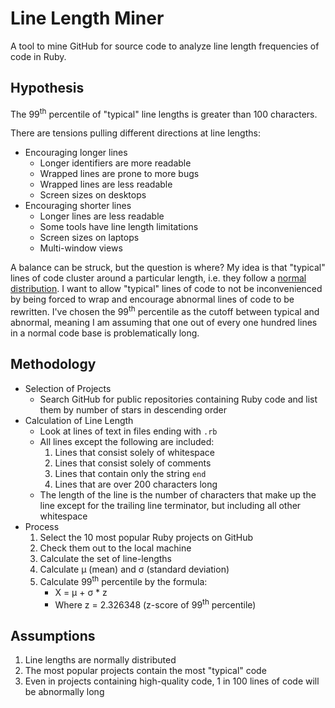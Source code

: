 # Line Length Miner

A tool to mine GitHub for source code to analyze line length frequencies of code in Ruby.

## Hypothesis

The 99<sup>th</sup> percentile of "typical" line lengths is greater than 100 characters.

There are tensions pulling different directions at line lengths:

* Encouraging longer lines
    * Longer identifiers are more readable
    * Wrapped lines are prone to more bugs
    * Wrapped lines are less readable
    * Screen sizes on desktops
* Encouraging shorter lines
    * Longer lines are less readable
    * Some tools have line length limitations
    * Screen sizes on laptops
    * Multi-window views

A balance can be struck, but the question is where? My idea is that "typical" lines of code cluster around a particular length, i.e. they follow a [normal distribution](http://en.wikipedia.org/wiki/Normal_distribution). I want to allow "typical" lines of code to not be inconvenienced by being forced to wrap and encourage abnormal lines of code to be rewritten. I've chosen the 99<sup>th</sup> percentile as the cutoff between typical and abnormal, meaning I am assuming that one out of every one hundred lines in a normal code base is problematically long.

## Methodology

* Selection of Projects
    * Search GitHub for public repositories containing Ruby code and list them by number of stars in descending order
* Calculation of Line Length
    * Look at lines of text in files ending with `.rb`
    * All lines except the following are included:
        1. Lines that consist solely of whitespace
        1. Lines that consist solely of comments
        1. Lines that contain only the string `end`
        1. Lines that are over 200 characters long
    * The length of the line is the number of characters that make up the line except for the trailing line terminator, but including all other whitespace
* Process
    1. Select the 10 most popular Ruby projects on GitHub
    1. Check them out to the local machine
    1. Calculate the set of line-lengths
    1. Calculate &mu; (mean) and &sigma; (standard deviation)
    1. Calculate 99<sup>th</sup> percentile by the formula:
        * X = &mu; + &sigma; * z
        * Where z = 2.326348 (z-score of 99<sup>th</sup> percentile)

## Assumptions

1. Line lengths are normally distributed
1. The most popular projects contain the most "typical" code
1. Even in projects containing high-quality code, 1 in 100 lines of code will be abnormally long
